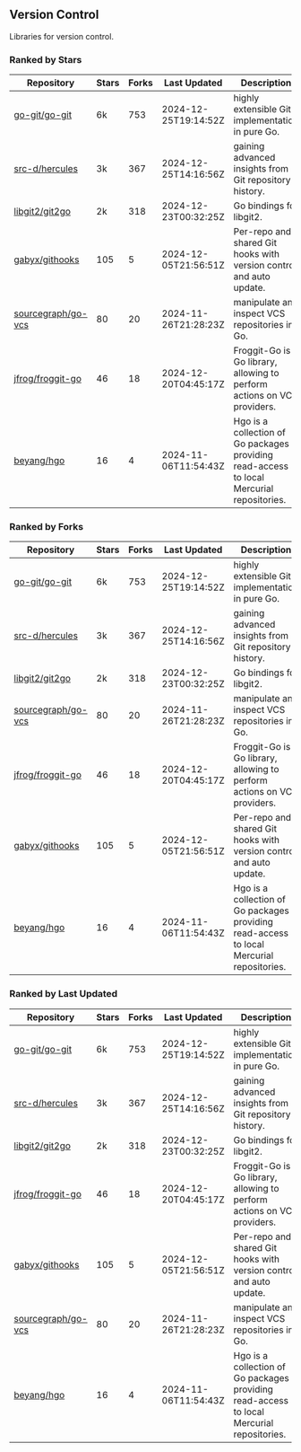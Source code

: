## Version Control

Libraries for version control.

### Ranked by Stars

| Repository | Stars | Forks | Last Updated | Description | 
|------------|-------|-------|--------------|-------------|
| [go-git/go-git](https://github.com/go-git/go-git) | 6k | 753 | 2024-12-25T19:14:52Z |  highly extensible Git implementation in pure Go. |
| [src-d/hercules](https://github.com/src-d/hercules) | 3k | 367 | 2024-12-25T14:16:56Z |  gaining advanced insights from Git repository history. |
| [libgit2/git2go](https://github.com/libgit2/git2go) | 2k | 318 | 2024-12-23T00:32:25Z |  Go bindings for libgit2. |
| [gabyx/githooks](https://github.com/gabyx/githooks) | 105 | 5 | 2024-12-05T21:56:51Z |  Per-repo and shared Git hooks with version control and auto update. |
| [sourcegraph/go-vcs](https://github.com/sourcegraph/go-vcs) | 80 | 20 | 2024-11-26T21:28:23Z |  manipulate and inspect VCS repositories in Go. |
| [jfrog/froggit-go](https://github.com/jfrog/froggit-go) | 46 | 18 | 2024-12-20T04:45:17Z |  Froggit-Go is a Go library, allowing to perform actions on VCS providers. |
| [beyang/hgo](https://github.com/beyang/hgo) | 16 | 4 | 2024-11-06T11:54:43Z |  Hgo is a collection of Go packages providing read-access to local Mercurial repositories. |

### Ranked by Forks

| Repository | Stars | Forks | Last Updated | Description | 
|------------|-------|-------|--------------|-------------|
| [go-git/go-git](https://github.com/go-git/go-git) | 6k | 753 | 2024-12-25T19:14:52Z |  highly extensible Git implementation in pure Go. |
| [src-d/hercules](https://github.com/src-d/hercules) | 3k | 367 | 2024-12-25T14:16:56Z |  gaining advanced insights from Git repository history. |
| [libgit2/git2go](https://github.com/libgit2/git2go) | 2k | 318 | 2024-12-23T00:32:25Z |  Go bindings for libgit2. |
| [sourcegraph/go-vcs](https://github.com/sourcegraph/go-vcs) | 80 | 20 | 2024-11-26T21:28:23Z |  manipulate and inspect VCS repositories in Go. |
| [jfrog/froggit-go](https://github.com/jfrog/froggit-go) | 46 | 18 | 2024-12-20T04:45:17Z |  Froggit-Go is a Go library, allowing to perform actions on VCS providers. |
| [gabyx/githooks](https://github.com/gabyx/githooks) | 105 | 5 | 2024-12-05T21:56:51Z |  Per-repo and shared Git hooks with version control and auto update. |
| [beyang/hgo](https://github.com/beyang/hgo) | 16 | 4 | 2024-11-06T11:54:43Z |  Hgo is a collection of Go packages providing read-access to local Mercurial repositories. |

### Ranked by Last Updated

| Repository | Stars | Forks | Last Updated | Description | 
|------------|-------|-------|--------------|-------------|
| [go-git/go-git](https://github.com/go-git/go-git) | 6k | 753 | 2024-12-25T19:14:52Z |  highly extensible Git implementation in pure Go. |
| [src-d/hercules](https://github.com/src-d/hercules) | 3k | 367 | 2024-12-25T14:16:56Z |  gaining advanced insights from Git repository history. |
| [libgit2/git2go](https://github.com/libgit2/git2go) | 2k | 318 | 2024-12-23T00:32:25Z |  Go bindings for libgit2. |
| [jfrog/froggit-go](https://github.com/jfrog/froggit-go) | 46 | 18 | 2024-12-20T04:45:17Z |  Froggit-Go is a Go library, allowing to perform actions on VCS providers. |
| [gabyx/githooks](https://github.com/gabyx/githooks) | 105 | 5 | 2024-12-05T21:56:51Z |  Per-repo and shared Git hooks with version control and auto update. |
| [sourcegraph/go-vcs](https://github.com/sourcegraph/go-vcs) | 80 | 20 | 2024-11-26T21:28:23Z |  manipulate and inspect VCS repositories in Go. |
| [beyang/hgo](https://github.com/beyang/hgo) | 16 | 4 | 2024-11-06T11:54:43Z |  Hgo is a collection of Go packages providing read-access to local Mercurial repositories. |


